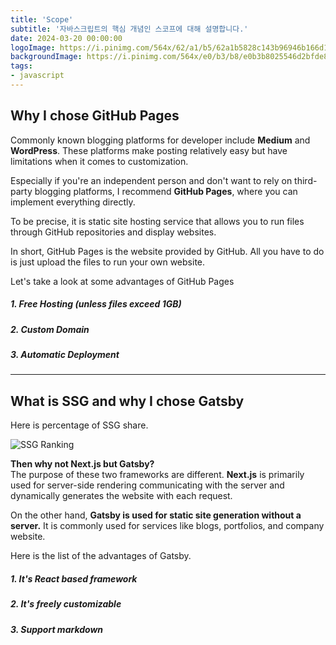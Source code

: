 ```yaml
---
title: 'Scope'
subtitle: '자바스크립트의 핵심 개념인 스코프에 대해 설명합니다.'
date: 2024-03-20 00:00:00
logoImage: https://i.pinimg.com/564x/62/a1/b5/62a1b5828c143b96946b166d17e4488c.jpg
backgroundImage: https://i.pinimg.com/564x/e0/b3/b8/e0b3b8025546d2bfde8a67532a11fa2d.jpg
tags:
- javascript
---
```


## Why I chose GitHub Pages
Commonly known blogging platforms for developer include **Medium** and **WordPress**. These platforms make posting relatively easy but have limitations when it comes to customization.   
  
Especially if you're an independent person and don't want to rely on third-party blogging platforms, I recommend **GitHub Pages**, where you can implement everything directly. 

To be precise, it is static site hosting service that allows you to run files through GitHub repositories and display websites.  

In short, GitHub Pages is the website provided by GitHub. All you have to do is just upload the files to run your own website.  

Let's take a look at some advantages of GitHub Pages 
##### 1. Free Hosting (unless files exceed 1GB)  
##### 2. Custom Domain
##### 3. Automatic Deployment  

***
## What is SSG and why I chose Gatsby

Here is percentage of SSG share.  

![SSG Ranking](https://almanac.httparchive.org/static/images/2021/jamstack/rank-adoption.png)  

**Then why not Next.js but Gatsby?**  
The purpose of these two frameworks are different. **Next.js** is primarily used for server-side rendering communicating with the server and dynamically generates the website with each request.  

On the other hand, **Gatsby is used for static site generation without a server.** It is commonly used for services like blogs, portfolios, and company website.

Here is the list of the advantages of Gatsby.
##### 1. It's React based framework  
##### 2. It's freely customizable  
##### 3. Support markdown 
  
